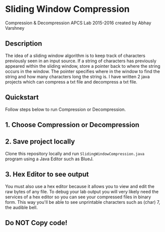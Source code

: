 Sliding Window Compression
======
Compression & Decompression
APCS Lab 2015-2016
created by Abhay Varshney

## Description

The idea of a sliding window algorithm is to keep track of characters previously seen in an input source. 
If a string of characters has previously appeared within the sliding window, store a pointer back to where
the string occurs in the window. The pointer specifies where in the window to find the string and how many 
characters long the string is. I have written 2 java projects which can compress a txt file and decompress 
a txt file.


## Quickstart
Follow steps below to run Compression or Decompression.

## 1. Choose Compression or Decompression

## 2. Save project locally
Clone this repository locally and run `SlidingWindowCompression.java` program using a Java Editor such as BlueJ.

## 3. Hex Editor to see output
You must also use a hex editor because it allows you to view and edit the raw bytes of any file. To debug your lab output
you will very likely need the services of a hex editor so you can see your compressed files in binary form. This way 
you'll be able to see unprintable characters such as (char) 7, the audible bell. 

## Do NOT Copy code!